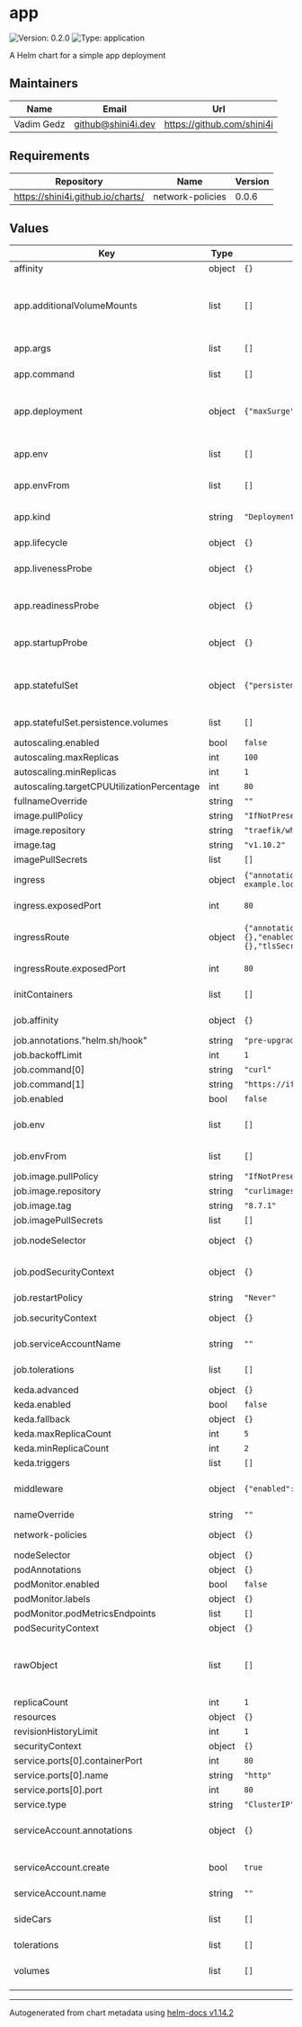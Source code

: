 # app

![Version: 0.2.0](https://img.shields.io/badge/Version-0.2.0-informational?style=flat-square) ![Type: application](https://img.shields.io/badge/Type-application-informational?style=flat-square)

A Helm chart for a simple app deployment

## Maintainers

| Name | Email | Url |
| ---- | ------ | --- |
| Vadim Gedz | <github@shini4i.dev> | <https://github.com/shini4i> |

## Requirements

| Repository | Name | Version |
|------------|------|---------|
| https://shini4i.github.io/charts/ | network-policies | 0.0.6 |

## Values

| Key | Type | Default | Description |
|-----|------|---------|-------------|
| affinity | object | `{}` |  |
| app.additionalVolumeMounts | list | `[]` | raw yaml definition of additional volume mounts (requires matching volume definition) |
| app.args | list | `[]` | A primary container args |
| app.command | list | `[]` | A primary container command override |
| app.deployment | object | `{"maxSurge":1,"maxUnavailable":"25%","strategy":"RollingUpdate"}` | Deployment configuration (only used if kind is set to Deployment) |
| app.env | list | `[]` | Environment variables to pass to main app container |
| app.envFrom | list | `[]` | envFrom to pass to main app container |
| app.kind | string | `"Deployment"` | Allowed values: Deployment or StatefulSet |
| app.lifecycle | object | `{}` |  |
| app.livenessProbe | object | `{}` | Deployments livenessProbe configuration |
| app.readinessProbe | object | `{}` | Deployments readinessProbe configuration |
| app.startupProbe | object | `{}` | Deployments startupProbe configuration |
| app.statefulSet | object | `{"persistence":{"enabled":false,"volumes":[]},"strategy":"RollingUpdate"}` | StatefulSet configuration (only used if kind is set to StatefulSet) |
| app.statefulSet.persistence.volumes | list | `[]` | Persistent volumes configuration |
| autoscaling.enabled | bool | `false` |  |
| autoscaling.maxReplicas | int | `100` |  |
| autoscaling.minReplicas | int | `1` |  |
| autoscaling.targetCPUUtilizationPercentage | int | `80` |  |
| fullnameOverride | string | `""` |  |
| image.pullPolicy | string | `"IfNotPresent"` |  |
| image.repository | string | `"traefik/whoami"` |  |
| image.tag | string | `"v1.10.2"` |  |
| imagePullSecrets | list | `[]` |  |
| ingress | object | `{"annotations":{},"className":"","enabled":false,"exposedPort":80,"hosts":[{"host":"chart-example.local","paths":[{"path":"/","pathType":"ImplementationSpecific"}]}],"tls":[]}` | Classical ingress definition |
| ingress.exposedPort | int | `80` | Port to use with ingress |
| ingressRoute | object | `{"annotations":{},"enabled":false,"entryPoint":"websecure","exposedPort":80,"host":"example.com","labels":{},"tlsSecret":"example-com-tls"}` | Traefik v2 ingressRoute definition |
| ingressRoute.exposedPort | int | `80` | Port to use with ingressRoute |
| initContainers | list | `[]` | Raw yaml definition of init containers |
| job.affinity | object | `{}` | Affinity to use for the job pod |
| job.annotations."helm.sh/hook" | string | `"pre-upgrade"` |  |
| job.backoffLimit | int | `1` |  |
| job.command[0] | string | `"curl"` |  |
| job.command[1] | string | `"https://ifconfig.me"` |  |
| job.enabled | bool | `false` |  |
| job.env | list | `[]` | Environment variables to pass to job container |
| job.envFrom | list | `[]` | envFrom to pass to job container |
| job.image.pullPolicy | string | `"IfNotPresent"` |  |
| job.image.repository | string | `"curlimages/curl"` |  |
| job.image.tag | string | `"8.7.1"` |  |
| job.imagePullSecrets | list | `[]` |  |
| job.nodeSelector | object | `{}` | NodeSelector to use for the job pod |
| job.podSecurityContext | object | `{}` | podSecurityContext to use for the job pod |
| job.restartPolicy | string | `"Never"` |  |
| job.securityContext | object | `{}` | securityContext to use for the job pod |
| job.serviceAccountName | string | `""` | An override for the job service account |
| job.tolerations | list | `[]` | Tolerations to use for the job pod |
| keda.advanced | object | `{}` |  |
| keda.enabled | bool | `false` |  |
| keda.fallback | object | `{}` |  |
| keda.maxReplicaCount | int | `5` |  |
| keda.minReplicaCount | int | `2` |  |
| keda.triggers | list | `[]` |  |
| middleware | object | `{"enabled":false,"existingMiddlewares":{},"labels":{},"sourceRange":[]}` | Whitelist Middleware definition |
| nameOverride | string | `""` |  |
| network-policies | object | `{}` | Network policies configuration |
| nodeSelector | object | `{}` |  |
| podAnnotations | object | `{}` |  |
| podMonitor.enabled | bool | `false` |  |
| podMonitor.labels | object | `{}` |  |
| podMonitor.podMetricsEndpoints | list | `[]` |  |
| podSecurityContext | object | `{}` |  |
| rawObject | list | `[]` | Raw yaml definition used to deploy something that is not supported by this chart |
| replicaCount | int | `1` |  |
| resources | object | `{}` |  |
| revisionHistoryLimit | int | `1` |  |
| securityContext | object | `{}` |  |
| service.ports[0].containerPort | int | `80` |  |
| service.ports[0].name | string | `"http"` |  |
| service.ports[0].port | int | `80` |  |
| service.type | string | `"ClusterIP"` |  |
| serviceAccount.annotations | object | `{}` | Annotations to add to the service account |
| serviceAccount.create | bool | `true` | Specifies whether a service account should be created |
| serviceAccount.name | string | `""` |  |
| sideCars | list | `[]` | Raw yaml definition of sidecar containers |
| tolerations | list | `[]` |  |
| volumes | list | `[]` | Raw yaml definition of additional volumes |

----------------------------------------------
Autogenerated from chart metadata using [helm-docs v1.14.2](https://github.com/norwoodj/helm-docs/releases/v1.14.2)
